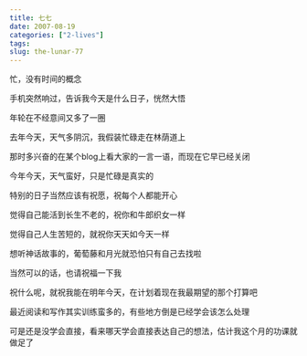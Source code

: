```yaml
---
title: 七七
date: 2007-08-19
categories: ["2-lives"]
tags: 
slug: the-lunar-77
---
```


忙，没有时间的概念 

手机突然响过，告诉我今天是什么日子，恍然大悟 

年轮在不经意间又多了一圈 

去年今天，天气多阴沉，我假装忙碌走在林荫道上 

那时多兴奋的在某个blog上看大家的一言一语，而现在它早已经关闭 

今年今天，天气蛮好，只是忙碌是真实的 

特别的日子当然应该有祝愿，祝每个人都能开心 

觉得自己能活到长生不老的，祝你和牛郎织女一样 

觉得自己人生苦短的，就祝你天天如今天一样 

想听神话故事的，葡萄藤和月光就恐怕只有自己去找啦 

当然可以的话，也请祝福一下我 

祝什么呢，就祝我能在明年今天，在计划着现在我最期望的那个打算吧 

最近阅读和写作其实训练蛮多的，有些地方倒是已经学会该怎么处理 

可是还是没学会直接，看来哪天学会直接表达自己的想法，估计我这个月的功课就做足了